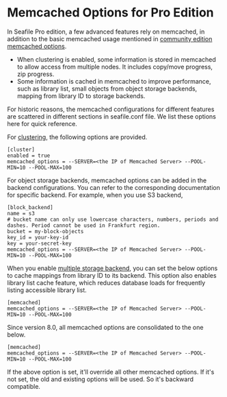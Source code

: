 # Memcached Options for Pro Edition

In Seafile Pro edition, a few advanced features rely on memcached, in addition to the basic memcached usage mentioned in [community edition memcached options](../deploy/add_memcached.md).

* When clustering is enabled, some information is stored in memcached to allow access from multiple nodes. It includes copy/move progress, zip progress.
* Some information is cached in memcached to improve performance, such as library list, small objects from object storage backends, mapping from library ID to storage backends.

For historic reasons, the memcached configurations for different features are scattered in different sections in seafile.conf file. We list these options here for quick reference.

For [clustering](./deploy_in_a_cluster.md), the following options are provided.

```
[cluster]
enabled = true
memcached_options = --SERVER=<the IP of Memcached Server> --POOL-MIN=10 --POOL-MAX=100
```

For object storage backends, memcached options can be added in the backend configurations. You can refer to the corresponding documentation for specific backend. For example, when you use S3 backend,

```
[block_backend]
name = s3
# bucket name can only use lowercase characters, numbers, periods and dashes. Period cannot be used in Frankfurt region.
bucket = my-block-objects
key_id = your-key-id
key = your-secret-key
memcached_options = --SERVER=<the IP of Memcached Server> --POOL-MIN=10 --POOL-MAX=100
```

When you enable [multiple storage backend](./multiple_storage_backends.md), you can set the below options to cache mappings from library ID to its backend. This option also enables library list cache feature, which reduces database loads for frequently listing accessible library list.

```
[memcached]
memcached_options = --SERVER=<the IP of Memcached Server> --POOL-MIN=10 --POOL-MAX=100
```

Since version 8.0, all memcached options are consolidated to the one below.

```
[memcached]
memcached_options = --SERVER=<the IP of Memcached Server> --POOL-MIN=10 --POOL-MAX=100
```

If the above option is set, it'll override all other memcached options. If it's not set, the old and existing options will be used. So it's backward compatible.